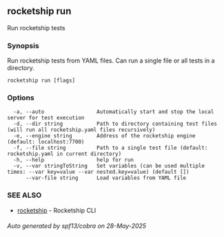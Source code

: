 ## rocketship run

Run rocketship tests

### Synopsis

Run rocketship tests from YAML files. Can run a single file or all tests in a directory.

```
rocketship run [flags]
```

### Options

```
  -a, --auto                 Automatically start and stop the local server for test execution
  -d, --dir string           Path to directory containing test files (will run all rocketship.yaml files recursively)
  -e, --engine string        Address of the rocketship engine (default: localhost:7700)
  -f, --file string          Path to a single test file (default: rocketship.yaml in current directory)
  -h, --help                 help for run
  -v, --var stringToString   Set variables (can be used multiple times: --var key=value --var nested.key=value) (default [])
      --var-file string      Load variables from YAML file
```

### SEE ALSO

* [rocketship](rocketship.md)	 - Rocketship CLI

###### Auto generated by spf13/cobra on 28-May-2025
